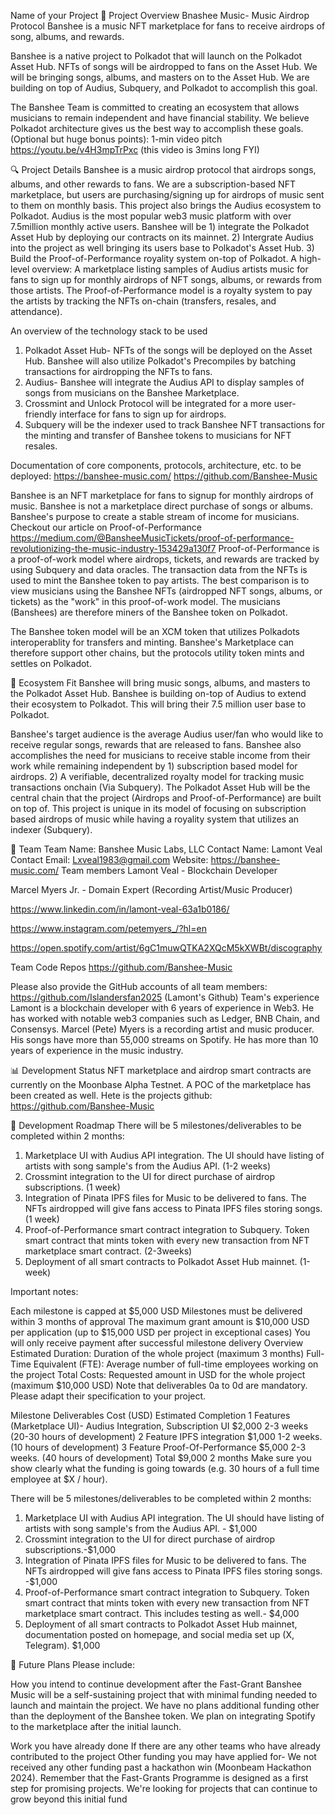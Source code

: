 Name of your Project
🌟 Project Overview
Bnashee Music- Music Airdrop Protocol
Banshee is a music NFT marketplace for fans to receive airdrops of song, albums, and rewards.

Banshee is a native project to Polkadot that will launch on the Polkadot Asset Hub. NFTs of songs will be airdropped to fans on the Asset Hub. We will be bringing songs, albums, and masters on to the Asset Hub. We are building on top of Audius, Subquery, and Polkadot to accomplish this goal.

The Banshee Team is committed to creating an ecosystem that allows musicians to remain independent and have financial stability. We believe Polkadot architecture gives us the best way to accomplish these goals.
(Optional but huge bonus points): 1-min video pitch
https://youtu.be/v4H3mpTrPxc (this video is 3mins long FYI)

🔍 Project Details
Banshee is a music airdrop protocol that airdrops songs, albums, and other rewards to fans. We are a subscription-based NFT marketplace, but users are purchasing/signing up for airdrops of music sent to them on monthly basis. This project also brings the Audius ecosystem to Polkadot. Audius is the most popular web3 music platform with over 7.5million monthly active users. Banshee will be 1) integrate the Polkadot Asset Hub by deploying our contracts on its mainnet. 2) Intergrate Audius into the project as well bringing its users base to Polkadot's Asset Hub. 3) Build the Proof-of-Performance royality system on-top of Polkadot. A high-level overview: A marketplace listing samples of Audius artists music for fans to sign up for monthly airdrops of NFT songs, albums, or rewards from those artists. The Proof-of-Performance model is a royalty system to pay the artists by tracking the NFTs on-chain (transfers, resales, and attendance).

An overview of the technology stack to be used
1) Polkadot Asset Hub- NFTs of the songs will be deployed on the Asset Hub. Banshee will also utilize Polkadot's Precompiles by batching transactions for airdropping the NFTs to fans.
2) Audius- Banshee will integrate the Audius API to display samples of songs from musicians on the Banshee Marketplace.
3) Crossmint and Unlock Protocol will be integrated for a more user-friendly interface for fans to sign up for airdrops.
4) Subquery will be the indexer used to track Banshee NFT transactions for the minting and transfer of Banshee tokens to musicians for NFT resales.
   
Documentation of core components, protocols, architecture, etc. to be deployed:
https://banshee-music.com/ 
https://github.com/Banshee-Music

Banshee is an NFT marketplace for fans to signup for monthly airdrops of music. Banshee is not a marketplace direct purchase of songs or albums. Banshee's purpose to create a stable stream of income for musicians. Checkout our article on Proof-of-Performance
https://medium.com/@BansheeMusicTickets/proof-of-performance-revolutionizing-the-music-industry-153429a130f7
Proof-of-Performance is a proof-of-work model where airdrops, tickets, and rewards are tracked by using Subquery and data oracles. The transaction data from the NFTs is used to mint the Banshee token to pay artists. The best comparison is to view musicians using the Banshee NFTs (airdropped NFT songs, albums, or tickets) as the "work" in this proof-of-work model. The musicians (Banshees) are therefore miners of the Banshee token on Polkadot. 

The Banshee token model will be an XCM token that utilizes Polkadots interoperablity for transfers and minting. Banshee's Marketplace can therefore support other chains, but the protocols utility token mints and settles on Polkadot.

🧩 Ecosystem Fit
Banshee will bring music songs, albums, and masters to the Polkadot Asset Hub. Banshee is building on-top of Audius to extend their ecosystem to Polkadot. This will bring their 7.5 million user base to Polkadot. 

Banshee's target audience is the average Audius user/fan who would like to receive regular songs, rewards that are released to fans. Banshee also accomplishes the need for musicians to receive stable income from their work while remaining independent by 1) subscription based model for airdrops. 2) A verifiable, decentralized royalty model for tracking music transactions onchain (Via Subquery). The Polkadot Asset Hub will be the central chain that the project (Airdrops and Proof-of-Performance) are built on top of.  This project is unique in its model of focusing on subscription based airdrops of music while having a royality system that utilizes an indexer (Subquery).

👥 Team
Team Name: Banshee Music Labs, LLC
Contact Name: Lamont Veal
Contact Email: Lxveal1983@gmail.com
Website: https://banshee-music.com/ 
Team members
Lamont Veal - Blockchain Developer

Marcel Myers Jr. - Domain Expert (Recording Artist/Music Producer)

https://www.linkedin.com/in/lamont-veal-63a1b0186/

https://www.instagram.com/petemyers_/?hl=en

https://open.spotify.com/artist/6gC1muwQTKA2XQcM5kXWBt/discography

Team Code Repos
https://github.com/Banshee-Music

Please also provide the GitHub accounts of all team members:
https://github.com/Islandersfan2025 (Lamont's Github)
Team's experience
Lamont is a blockchain developer with 6 years of experience in Web3. He has worked with notable web3 companies such as Ledger, BNB Chain, and Consensys. 
Marcel (Pete) Myers is a recording artist and music producer. His songs have more than 55,000 streams on Spotify. He has more than 10 years of experience in the music industry.

📊 Development Status
NFT marketplace and airdrop smart contracts are currently on the Moonbase Alpha Testnet. A POC of the marketplace has been created as well. Hete is the projects github: https://github.com/Banshee-Music


📅 Development Roadmap
There will be 5 milestones/deliverables to be completed within 2 months:
1) Marketplace UI with Audius API integration. The UI should have listing of artists with song sample's from the Audius API. (1-2 weeks)
2) Crossmint integration to the UI for direct purchase of airdrop subscriptions. (1 week)
3) Integration of Pinata IPFS files for Music to be delivered to fans. The NFTs airdropped will give fans access to Pinata IPFS files storing songs. (1 week)
4) Proof-of-Performance smart contract integration to Subquery. Token smart contract that mints token with every new transaction from NFT marketplace smart contract. (2-3weeks)
5) Deployment of all smart contracts to Polkadot Asset Hub mainnet. (1-week)

Important notes:

Each milestone is capped at $5,000 USD
Milestones must be delivered within 3 months of approval
The maximum grant amount is $10,000 USD per application (up to $15,000 USD per project in exceptional cases)
You will only receive payment after successful milestone delivery
Overview
Estimated Duration: Duration of the whole project (maximum 3 months)
Full-Time Equivalent (FTE): Average number of full-time employees working on the project
Total Costs: Requested amount in USD for the whole project (maximum $10,000 USD)
Note that deliverables 0a to 0d are mandatory. Please adapt their specification to your project.

Milestone	Deliverables	Cost (USD)	Estimated Completion
1	Features (Marketplace UI)- Audius Integration, Subscription UI	$2,000 2-3 weeks (20-30 hours of development)
2	Feature IPFS integration	$1,000	1-2 weeks. (10 hours of development)
3 Feature Proof-Of-Performance $5,000 2-3 weeks. (40 hours of development)
Total		$9,000	2 months
Make sure you show clearly what the funding is going towards (e.g. 30 hours of a full time employee at $X / hour).

There will be 5 milestones/deliverables to be completed within 2 months:
1) Marketplace UI with Audius API integration. The UI should have listing of artists with song sample's from the Audius API. - $1,000
2) Crossmint integration to the UI for direct purchase of airdrop subscriptions.-$1,000 
3) Integration of Pinata IPFS files for Music to be delivered to fans. The NFTs airdropped will give fans access to Pinata IPFS files storing songs. -$1,000
4) Proof-of-Performance smart contract integration to Subquery. Token smart contract that mints token with every new transaction from NFT marketplace smart contract. This includes testing as well.- $4,000
5) Deployment of all smart contracts to Polkadot Asset Hub mainnet, documentation posted on homepage, and social media set up (X, Telegram). $1,000

🔮 Future Plans
Please include:

How you intend to continue development after the Fast-Grant
Banshee Music will be a self-sustaining project that with minimal funding needed to launch and maintain the project. We have no plans additional funding other than the deployment of the Banshee token. We plan on integrating Spotify to the marketplace after the initial launch. 

Work you have already done
If there are any other teams who have already contributed to the project
Other funding you may have applied for- We not received any other funding past a hackathon win (Moonbeam Hackathon 2024).
Remember that the Fast-Grants Programme is designed as a first step for promising projects. We're looking for projects that can continue to grow beyond this initial fund
